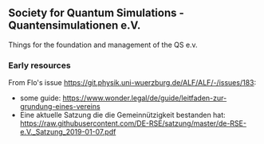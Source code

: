 Society for Quantum Simulations - Quantensimulationen e.V.
---

Things for the foundation and management of the QS e.v.


### Early resources

From Flo's issue https://git.physik.uni-wuerzburg.de/ALF/ALF/-/issues/183:
- some guide: https://www.wonder.legal/de/guide/leitfaden-zur-grundung-eines-vereins
- Eine aktuelle Satzung die die Gemeinnützigkeit bestanden hat: https://raw.githubusercontent.com/DE-RSE/satzung/master/de-RSE-e.V._Satzung_2019-01-07.pdf
